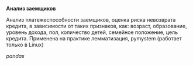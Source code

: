 **Анализ заемщиков** 

Анализ платежеспособности заемщиков, оценка риска невозврата кредита, в зависимости от таких признаков, как: возраст, образование, уровень дохода, пол, количество детей,
семейное  положение, цель кредита. Применена на практике лемматизация, pymystem (работает только в Linux)

*pandas*
